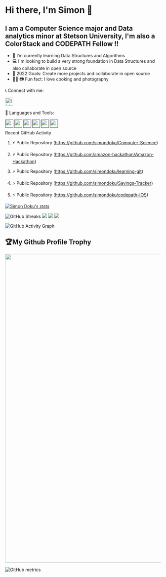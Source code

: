 # Hi there, I'm Simon 👋 



## I am a Computer Science major and Data analytics minor at Stetson University, I'm also a ColorStack and CODEPATH Fellow !!

- 🌱 I’m currently learning Data Structures and Algorithms
- 💻 I'm looking to build a very strong foundation in Data Structures and also collaborate in open source
- 🥅 2022 Goals: Create more projects and collaborate in open source
- 🧑‍🍳 📷 Fun fact: I love cooking and photography

📞 Connect with me:

[<img align="center" alt="linkedin" width="26px" src="https://cdn.jsdelivr.net/gh/devicons/devicon/icons/linkedin/linkedin-original.svg" style="padding-right:10px;" />](https://linkedin.com/in/simon-doku-b18873119)

🧰 Languages and Tools:

[<img align="left" width="26px" src="https://cdn.jsdelivr.net/gh/devicons/devicon/icons/python/python-original.svg" />]()
[<img align="left" width="26px" src="https://cdn.jsdelivr.net/gh/devicons/devicon/icons/java/java-original.svg" />]()
[<img align="left" width="26px" src="https://cdn.jsdelivr.net/gh/devicons/devicon/icons/swift/swift-original.svg" />]()
[<img align="left" width="26px" src="https://cdn.jsdelivr.net/gh/devicons/devicon/icons/flask/flask-original.svg" />]()
[<img align="left" width="26px" src="https://cdn.jsdelivr.net/gh/devicons/devicon/icons/git/git-original.svg" />]()
[<img align="left" width="26px" src="https://cdn.jsdelivr.net/gh/devicons/devicon/icons/github/github-original.svg" />]()


<br />
<br />




<summary> Recent GitHub Activity</summary>  
<!--START_SECTION:activity-->
  
1. ⚡ Public Repository (https://github.com/simondoku/Computer-Science)
  
2. ⚡ Public Repository (https://github.com/amazon-hackathon/Amazon-Hackathon)
  
3. ⚡ Public Repository (https://github.com/simondoku/learning-git) 
  
4. ⚡ Public Repository (https://github.com/simondoku/Savings-Tracker) 
  
5. ⚡ Public Repository (https://github.com/simondoku/codepath-IOS) 
<!--END_SECTION:activity-->

[![Simon Doku's stats](https://github-readme-stats.vercel.app/api?username=simondoku&show_icons=true&theme=github_light)](https://github.com/simondoku)

![GitHub Streaks](http://github-readme-streak-stats.herokuapp.com?user=simondoku&theme=dracula&hide_border=true)
![](https://github-profile-summary-cards.vercel.app/api/cards/profile-details?username=simondoku&theme=github_dark)
![](https://github-profile-summary-cards.vercel.app/api/cards/repos-per-language?username=simondoku&theme=github_dark)
![](https://github-profile-summary-cards.vercel.app/api/cards/most-commit-language?username=simondoku&theme=github_dark)

![GitHub Activity Graph](https://activity-graph.herokuapp.com/graph?username=simondoku&theme=dracula)  
<h2>🏆My Github Profile Trophy</h2>
<img width=1000 src="https://github-profile-trophy.vercel.app/?username=simondoku&column=7&theme=gruvbox&no-frame=true"/>


[instagram]: https://instagram.com/simon_.doku
[linkedin]: https://linkedin.com/in/simon-doku-b18873119
[simondoku/ComputerScience]:https://github.com/simondoku/Computer-Science
[simondoku/Amazon-Hackathon]:https://github.com/amazon-hackathon/Amazon-Hackathon
[simondoku/learningGit]:https://github.com/simondoku/learning-git
[simondoku/Savings-Tracker]:https://github.com/simondoku/Savings-Tracker
[simondoku/codepath-IOS]:https://github.com/simondoku/codepath-IOS

![GitHub metrics](https://metrics.lecoq.io/simondoku)


